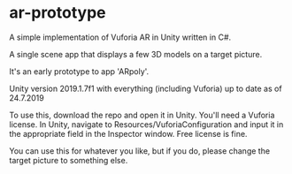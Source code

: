 # ar-prototype
A simple implementation of Vuforia AR in Unity written in C#.

A single scene app that displays a few 3D models on a target picture. 

It's an early prototype to app 'ARpoly'.

Unity version 2019.1.7f1 with everything (including Vuforia) up to date as of 24.7.2019

To use this, download the repo and open it in Unity. You'll need a Vuforia license. In Unity, navigate to Resources/VuforiaConfiguration and input it in the appropriate field in the Inspector window. Free license is fine.

You can use this for whatever you like, but if you do, please change the target picture to something else.
